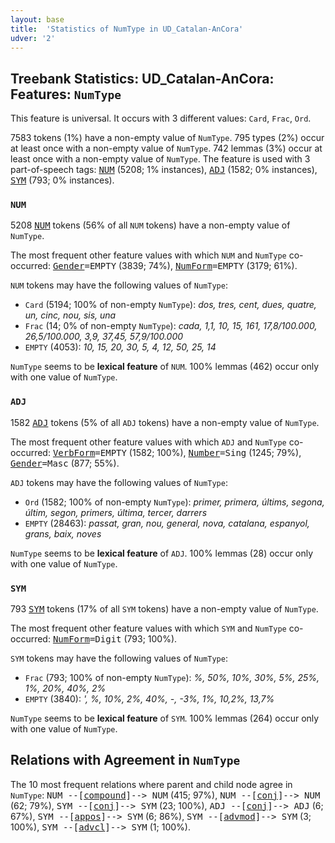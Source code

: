 ```yaml
---
layout: base
title:  'Statistics of NumType in UD_Catalan-AnCora'
udver: '2'
---
```


## Treebank Statistics: UD_Catalan-AnCora: Features: `NumType`

This feature is universal.
It occurs with 3 different values: `Card`, `Frac`, `Ord`.

7583 tokens (1%) have a non-empty value of `NumType`.
795 types (2%) occur at least once with a non-empty value of `NumType`.
742 lemmas (3%) occur at least once with a non-empty value of `NumType`.
The feature is used with 3 part-of-speech tags: <tt><a href="ca_ancora-pos-NUM.html">NUM</a></tt> (5208; 1% instances), <tt><a href="ca_ancora-pos-ADJ.html">ADJ</a></tt> (1582; 0% instances), <tt><a href="ca_ancora-pos-SYM.html">SYM</a></tt> (793; 0% instances).

### `NUM`

5208 <tt><a href="ca_ancora-pos-NUM.html">NUM</a></tt> tokens (56% of all `NUM` tokens) have a non-empty value of `NumType`.

The most frequent other feature values with which `NUM` and `NumType` co-occurred: <tt><a href="ca_ancora-feat-Gender.html">Gender</a></tt><tt>=EMPTY</tt> (3839; 74%), <tt><a href="ca_ancora-feat-NumForm.html">NumForm</a></tt><tt>=EMPTY</tt> (3179; 61%).

`NUM` tokens may have the following values of `NumType`:

* `Card` (5194; 100% of non-empty `NumType`): <em>dos, tres, cent, dues, quatre, un, cinc, nou, sis, una</em>
* `Frac` (14; 0% of non-empty `NumType`): <em>cada, 1,1, 10, 15, 161, 17,8/100.000, 26,5/100.000, 3,9, 37,45, 57,9/100.000</em>
* `EMPTY` (4053): <em>10, 15, 20, 30, 5, 4, 12, 50, 25, 14</em>

`NumType` seems to be **lexical feature** of `NUM`. 100% lemmas (462) occur only with one value of `NumType`.

### `ADJ`

1582 <tt><a href="ca_ancora-pos-ADJ.html">ADJ</a></tt> tokens (5% of all `ADJ` tokens) have a non-empty value of `NumType`.

The most frequent other feature values with which `ADJ` and `NumType` co-occurred: <tt><a href="ca_ancora-feat-VerbForm.html">VerbForm</a></tt><tt>=EMPTY</tt> (1582; 100%), <tt><a href="ca_ancora-feat-Number.html">Number</a></tt><tt>=Sing</tt> (1245; 79%), <tt><a href="ca_ancora-feat-Gender.html">Gender</a></tt><tt>=Masc</tt> (877; 55%).

`ADJ` tokens may have the following values of `NumType`:

* `Ord` (1582; 100% of non-empty `NumType`): <em>primer, primera, últims, segona, últim, segon, primers, última, tercer, darrers</em>
* `EMPTY` (28463): <em>passat, gran, nou, general, nova, catalana, espanyol, grans, baix, noves</em>

`NumType` seems to be **lexical feature** of `ADJ`. 100% lemmas (28) occur only with one value of `NumType`.

### `SYM`

793 <tt><a href="ca_ancora-pos-SYM.html">SYM</a></tt> tokens (17% of all `SYM` tokens) have a non-empty value of `NumType`.

The most frequent other feature values with which `SYM` and `NumType` co-occurred: <tt><a href="ca_ancora-feat-NumForm.html">NumForm</a></tt><tt>=Digit</tt> (793; 100%).

`SYM` tokens may have the following values of `NumType`:

* `Frac` (793; 100% of non-empty `NumType`): <em>%, 50%, 10%, 30%, 5%, 25%, 1%, 20%, 40%, 2%</em>
* `EMPTY` (3840): <em>', %, 10%, 2%, 40%, -, -3%, 1%, 10,2%, 13,7%</em>

`NumType` seems to be **lexical feature** of `SYM`. 100% lemmas (264) occur only with one value of `NumType`.

## Relations with Agreement in `NumType`

The 10 most frequent relations where parent and child node agree in `NumType`:
<tt>NUM --[<tt><a href="ca_ancora-dep-compound.html">compound</a></tt>]--> NUM</tt> (415; 97%),
<tt>NUM --[<tt><a href="ca_ancora-dep-conj.html">conj</a></tt>]--> NUM</tt> (62; 79%),
<tt>SYM --[<tt><a href="ca_ancora-dep-conj.html">conj</a></tt>]--> SYM</tt> (23; 100%),
<tt>ADJ --[<tt><a href="ca_ancora-dep-conj.html">conj</a></tt>]--> ADJ</tt> (6; 67%),
<tt>SYM --[<tt><a href="ca_ancora-dep-appos.html">appos</a></tt>]--> SYM</tt> (6; 86%),
<tt>SYM --[<tt><a href="ca_ancora-dep-advmod.html">advmod</a></tt>]--> SYM</tt> (3; 100%),
<tt>SYM --[<tt><a href="ca_ancora-dep-advcl.html">advcl</a></tt>]--> SYM</tt> (1; 100%).

